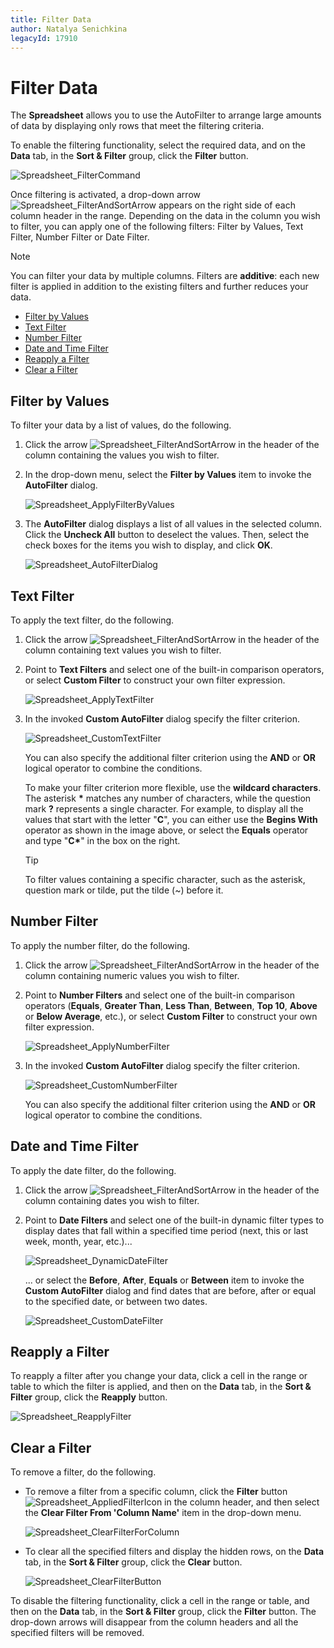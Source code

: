 ```yaml
---
title: Filter Data
author: Natalya Senichkina
legacyId: 17910
---
```

# Filter Data
The **Spreadsheet** allows you to use the AutoFilter to arrange large amounts of data by displaying only rows that meet the filtering criteria.

To enable the filtering functionality, select the required data, and on the **Data** tab, in the **Sort &#38; Filter** group, click the **Filter** button.
 
![Spreadsheet_FilterCommand](../../../images/img25515.png)

Once filtering is activated, a drop-down arrow ![Spreadsheet_FilterAndSortArrow](../../../images/img25500.png) appears on the right side of each column header in the range. Depending on the data in the column you wish to filter, you can apply one of the following filters: Filter by Values, Text Filter, Number Filter or Date Filter.

> [!NOTE]
> You can filter your data by multiple columns. Filters are **additive**: each new filter is applied in addition to the existing filters and further reduces your data.

* [Filter by Values](#filtervalues)
* [Text Filter](#textfilter)
* [Number Filter](#numberfilter)
* [Date and Time Filter](#datefilter)
* [Reapply a Filter](#reapplyfilter)
* [Clear a Filter](#clearfilter)

## <a name="filtervalues"/>Filter by Values
To filter your data by a list of values, do the following.
1. Click the arrow ![Spreadsheet_FilterAndSortArrow](../../../images/img25500.png) in the header of the column containing the values you wish to filter.
2. In the drop-down menu, select the **Filter by Values** item to invoke the **AutoFilter** dialog.
	
	![Spreadsheet_ApplyFilterByValues](../../../images/img25625.png)
3. The **AutoFilter** dialog displays a list of all values in the selected column. Click the **Uncheck All** button to deselect the values. Then, select the check boxes for the items you wish to display, and click **OK**.
	
	![Spreadsheet_AutoFilterDialog](../../../images/img25626.png)

## <a name="textfilter"/>Text Filter
To apply the text filter, do the following.
1. Click the arrow ![Spreadsheet_FilterAndSortArrow](../../../images/img25500.png) in the header of the column containing text values you wish to filter.
2. Point to **Text Filters** and select one of the built-in comparison operators, or select **Custom Filter** to construct your own filter expression.
	
	![Spreadsheet_ApplyTextFilter](../../../images/img25591.png)
3. In the invoked **Custom AutoFilter** dialog specify the filter criterion.
	
	![Spreadsheet_CustomTextFilter](../../../images/img25592.png)
	
	You can also specify the additional filter criterion using the **AND** or **OR** logical operator to combine the conditions.
	
	To make your filter criterion more flexible, use the **wildcard characters**. The asterisk **&#42;** matches any number of characters, while the question mark **?** represents a single character. For example, to display all the values that start with the letter &quot;**C**&quot;, you can either use the **Begins With** operator as shown in the image above, or select the **Equals** operator and type &quot;**C&#42;**&quot; in the box on the right.
	
	> [!TIP]
	> To filter values containing a specific character, such as the asterisk, question mark or tilde, put the tilde (&#126;) before it.

## <a name="numberfilter"/>Number Filter
To apply the number filter, do the following.
1. Click the arrow ![Spreadsheet_FilterAndSortArrow](../../../images/img25500.png) in the header of the column containing numeric values you wish to filter.
2. Point to **Number Filters** and select one of the built-in comparison operators (**Equals**, **Greater Than**, **Less Than**, **Between**, **Top 10**, **Above** or **Below Average**, etc.), or select **Custom Filter** to construct your own filter expression.
	
	![Spreadsheet_ApplyNumberFilter](../../../images/img25564.png)
3. In the invoked **Custom AutoFilter** dialog specify the filter criterion.
	
	![Spreadsheet_CustomNumberFilter](../../../images/img25565.png)
	
	You can also specify the additional filter criterion using the **AND** or **OR** logical operator to combine the conditions.

## <a name="datefilter"/>Date and Time Filter
To apply the date filter, do the following.
1. Click the arrow ![Spreadsheet_FilterAndSortArrow](../../../images/img25500.png) in the header of the column containing dates you wish to filter.
2. Point to **Date Filters** and select one of the built-in dynamic filter types to display dates that fall within a specified time period (next, this or last week, month, year, etc.)...
	
	![Spreadsheet_DynamicDateFilter](../../../images/img25646.png)
	
	... or select the **Before**, **After**, **Equals** or **Between** item to invoke the **Custom AutoFilter** dialog and find dates that are before, after or equal to the specified date, or between two dates.
	
	![Spreadsheet_CustomDateFilter](../../../images/img25635.png)

## <a name="reapplyfilter"/>Reapply a Filter
To reapply a filter after you change your data, click a cell in the range or table to which the filter is applied, and then on the **Data** tab, in the **Sort &#38; Filter** group, click the **Reapply** button.

![Spreadsheet_ReapplyFilter](../../../images/img25637.png)

## <a name="clearfilter"/>Clear a Filter
To remove a filter, do the following.
* To remove a filter from a specific column, click the **Filter** button ![Spreadsheet_AppliedFilterIcon](../../../images/img25636.png) in the column header, and then select the **Clear Filter From &#39;Column Name&#39;** item in the drop-down menu.
	
	![Spreadsheet_ClearFilterForColumn](../../../images/img25633.png)
* To clear all the specified filters and display the hidden rows, on the **Data** tab, in the **Sort &#38; Filter** group, click the **Clear** button.
	
	![Spreadsheet_ClearFilterButton](../../../images/img25634.png)

To disable the filtering functionality, click a cell in the range or table, and then on the **Data** tab, in the **Sort &#38; Filter** group, click the **Filter** button. The drop-down arrows will disappear from the column headers and all the specified filters will be removed.